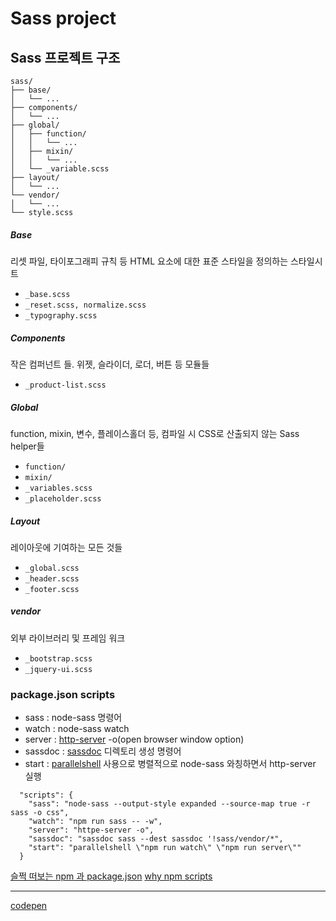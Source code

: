 # Sass project

## Sass 프로젝트 구조

```
sass/
├── base/
│   └── ...
├── components/
│   └── ...
├── global/
│   ├── function/
│   │   └── ...
│   ├── mixin/
│   │   └── ...
│   └── _variable.scss
├── layout/
│   └── ...
└── vendor/
│   └── ...
└── style.scss
```

##### Base

리셋 파일, 타이포그래피 규칙 등 HTML 요소에 대한 표준 스타일을 정의하는 스타일시트

+ `_base.scss`
+ `_reset.scss, normalize.scss`
+ `_typography.scss`

##### Components

작은 컴퍼넌트 들. 위젯, 슬라이더, 로더, 버튼 등 모듈들

+ `_product-list.scss`

##### Global

function, mixin, 변수, 플레이스홀더 등, 컴파일 시 CSS로 산출되지 않는 Sass helper들

+ `function/`
+ `mixin/`
+ `_variables.scss`
+ `_placeholder.scss`

##### Layout

레이아웃에 기여하는 모든 것들

+ `_global.scss`
+ `_header.scss`
+ `_footer.scss`

##### vendor

외부 라이브러리 및 프레임 워크

+ `_bootstrap.scss`
+ `_jquery-ui.scss`

### package.json scripts

+ sass : node-sass 명령어
+ watch : node-sass watch
+ server : [http-server](https://github.com/indexzero/http-server) -o(open browser window option)
+ sassdoc : [sassdoc](http://sassdoc.com/getting-started/) 디렉토리 생성 명령어
+ start : [parallelshell](https://github.com/keithamus/parallelshell) 사용으로 병렬적으로 node-sass 와칭하면서 http-server 실행

```sp
  "scripts": {
    "sass": "node-sass --output-style expanded --source-map true -r sass -o css",
    "watch": "npm run sass -- -w",
    "server": "httpe-server -o",
    "sassdoc": "sassdoc sass --dest sassdoc '!sass/vendor/*",
    "start": "parallelshell \"npm run watch\" \"npm run server\""
  }
```
[슬쩍 떠보는 npm 과 package.json](https://elegantcoder.com/beginning-npm-package/)
[why npm scripts](https://css-tricks.com/why-npm-scripts/)

***
[codepen](https://codepen.io/chiabi88/project/editor/Xmbykw/)